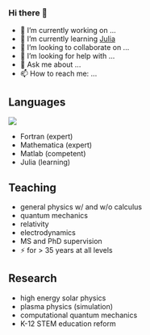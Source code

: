 ### Hi there 👋


- 🔭 I’m currently working on ...
- 🌱 I’m currently learning [Julia](https://julialang.org/)
- 👯 I’m looking to collaborate on ...
- 🤔 I’m looking for help with ...
- 💬 Ask me about ...
- 📫 How to reach me: ...

## Languages

![](https://img.shields.io/badge/Code-Fortran-informational?style=flat&logo=<LOGO_NAME>&logoColor=white&color=2bbc8a)

- Fortran (expert)
- Mathematica (expert)
- Matlab (competent)
- Julia (learning)

## Teaching

- general physics w/ and w/o calculus
- quantum mechanics
- relativity
- electrodynamics
- MS and PhD supervision
- ⚡ for > 35 years at all levels

## Research

- high energy solar physics
- plasma physics (simulation)
- computational quantum mechanics
- K-12 STEM education reform



